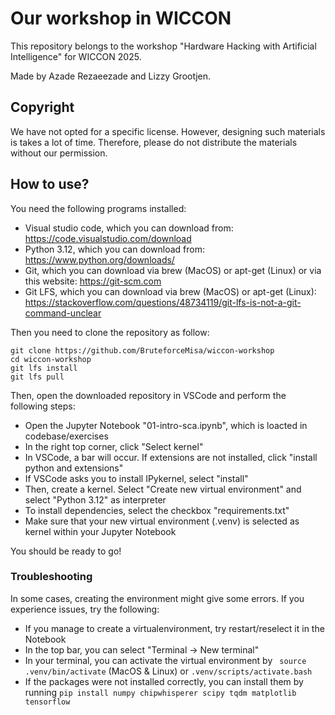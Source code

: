 # Our workshop in WICCON

This repository belongs to the workshop "Hardware Hacking with Artificial Intelligence" for WICCON 2025. 

Made by Azade Rezaeezade and Lizzy Grootjen.

## Copyright
We have not opted for a specific license. However, designing such materials is takes a lot of time. Therefore, please do not distribute the materials without our permission.

## How to use?
You need the following programs installed:
- Visual studio code, which you can download from: https://code.visualstudio.com/download
- Python 3.12, which you can download from: https://www.python.org/downloads/
- Git, which you can download via brew (MacOS) or apt-get (Linux) or via this website: https://git-scm.com 
- Git LFS, which you can download via brew (MacOS) or apt-get (Linux): https://stackoverflow.com/questions/48734119/git-lfs-is-not-a-git-command-unclear

Then you need to clone the repository as follow:
~~~
git clone https://github.com/BruteforceMisa/wiccon-workshop
cd wiccon-workshop
git lfs install
git lfs pull
~~~

Then, open the downloaded repository in VSCode and perform the following steps:
- Open the Jupyter Notebook "01-intro-sca.ipynb", which is loacted in codebase/exercises
- In the right top corner, click "Select kernel"
- In VSCode, a bar will occur. If extensions are not installed, click "install python and extensions"
- If VSCode asks you to install IPykernel, select "install"
- Then, create a kernel. Select "Create new virtual environment" and select "Python 3.12" as interpreter
- To install dependencies, select the checkbox "requirements.txt" 
- Make sure that your new virtual environment (.venv) is selected as kernel within your Jupyter Notebook

You should be ready to go!


### Troubleshooting
In some cases, creating the environment might give some errors. If you experience issues, try the following:
- If you manage to create a virtualenvironment, try restart/reselect it in the Notebook
- In the top bar, you can select "Terminal -> New terminal" 
- In your terminal, you can activate the virtual environment by ``` source .venv/bin/activate``` (MacOS & Linux) or ```.venv/scripts/activate.bash```
- If the packages were not installed correctly, you can install them by running ```pip install numpy chipwhisperer scipy tqdm matplotlib tensorflow```



